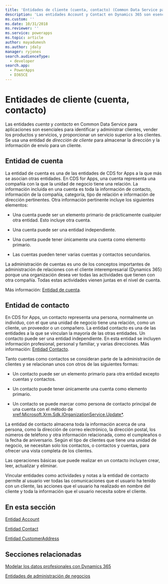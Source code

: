 ```yaml
---
title: 'Entidades de cliente (cuenta, contacto) (Common Data Service para aplicaciones) | Microsoft Docs'
description: 'Las entidades Account y Contact en Dynamics 365 son esenciales para identificar y administrar clientes, vender productos y servicios, y proporcionar un mejor servicio a los clientes. Se usa una entidad de dirección de cliente para almacenar la dirección y la información de envío para un cliente.'
ms.custom: ''
ms.date: 10/31/2018
ms.reviewer: ''
ms.service: powerapps
ms.topic: article
author: mayadumesh
ms.author: jdaly
manager: ryjones
search.audienceType:
  - developer
search.app:
  - PowerApps
  - D365CE
---
```

# <a name="customer-entities-account-contact"></a>Entidades de cliente (cuenta, contacto)

<!-- 
Was Mike Carter

https://docs.microsoft.com/en-us/dynamics365/customer-engagement/developer/customer-entities-account-contact

Refactor so that the links to entity reference are in the body, not just in the See allso.
Add some h2 sections so it is skimmable
 -->

Las entidades *cuenta* y *contacto* en Common Data Service para aplicaciones son esenciales para identificar y administrar clientes, vender los productos y servicios, y proporcionar un servicio superior a los clientes. Se usa una entidad de *dirección de cliente* para almacenar la dirección y la información de envío para un cliente.  
  
## <a name="account-entity"></a>Entidad de cuenta
 
La entidad de cuenta es una de las entidades de CDS for Apps a la que más se asocian otras entidades. En CDS for Apps, una cuenta representa una compañía con la que la unidad de negocio tiene una relación. La información incluida en una cuenta es toda la información de contacto, información de la compañía, categoría, tipo de relación e información de dirección pertinentes. Otra información pertinente incluye los siguientes elementos:  
  
- Una cuenta puede ser un elemento primario de prácticamente cualquier otra entidad. Esto incluye otra cuenta.  
  
- Una cuenta puede ser una entidad independiente.  
  
- Una cuenta puede tener únicamente una cuenta como elemento primario.  
  
- Las cuentas pueden tener varias cuentas y contactos secundarios.  
  
La administración de cuentas es uno de los conceptos importantes de administración de relaciones con el cliente interempresarial (Dynamics 365) porque una organización desea ver todas las actividades que tienen con otra compañía. Todas estas actividades vienen juntas en el nivel de cuenta.  

Más información: [Entidad de cuenta](reference/entities/account.md).
  
## <a name="contact-entity"></a>Entidad de contacto

En CDS for Apps, un contacto representa una persona, normalmente un individuo, con el que una unidad de negocio tiene una relación, como un cliente, un proveedor o un compañero. La entidad contacto es una de las entidades a la que se vinculan la mayoría de las otras entidades. Un contacto puede ser una entidad independiente. En esta entidad se incluyen información profesional, personal y familiar, y varias direcciones. Más información: [Entidad Contacto](reference/entities/contact.md).
  
Tanto cuentas como contactos se consideran parte de la administración de clientes y se relacionan unos con otros de las siguientes formas:  
  
- Un contacto puede ser un elemento primario para otra entidad excepto cuentas y contactos.  
  
- Un contacto puede tener únicamente una cuenta como elemento primario.  
  
- Un contacto se puede marcar como persona de contacto principal de una cuenta con el método de <xref:Microsoft.Xrm.Sdk.IOrganizationService.Update*>.  
  
La entidad de contacto almacena toda la información acerca de una persona, como la dirección de correo electrónico, la dirección postal, los números de teléfono y otra información relacionada, como el cumpleaños o la fecha de aniversario. Según el tipo de clientes que tiene una unidad de negocio, se necesitan solo los contactos, o contactos y cuentas, para ofrecer una vista completa de los clientes.  
  
Las operaciones básicas que puede realizar en un contacto incluyen crear, leer, actualizar y eliminar.  
  
Vincular entidades como actividades y notas a la entidad de contacto permite al usuario ver todas las comunicaciones que el usuario ha tenido con un cliente, las acciones que el usuario ha realizado en nombre del cliente y toda la información que el usuario necesita sobre el cliente.  
  
## <a name="in-this-section"></a>En esta sección  
 [Entidad Account](reference/entities/account.md)  
  
 [Entidad Contact](reference/entities/contact.md)  
  
 [Entidad CustomerAddress](reference/entities/customeraddress.md)  
  
## <a name="related-sections"></a>Secciones relacionadas  
 [Modelar los datos profesionales con Dynamics 365](/dynamics365/customer-engagement/developer/model-business-data)  
  
 [Entidades de administración de negocios](/dynamics365/customer-engagement/developer/business-management-entities)
